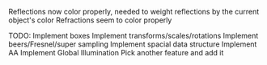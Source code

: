 Reflections now color properly, needed to weight reflections by the current object's color
Refractions seem to color properly

TODO:
	Implement boxes
	Implement transforms/scales/rotations
	Implement beers/Fresnel/super sampling
	Implement spacial data structure
	Implement AA
	Implement Global Illumination
	Pick another feature and add it
